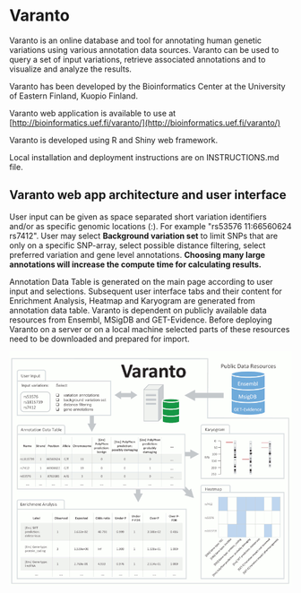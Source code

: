 # Varanto

Varanto is an online database and tool for annotating human genetic variations using various annotation data sources. Varanto can be used to query a set of input variations, retrieve associated annotations and to visualize and analyze the results.

Varanto has been developed by the Bioinformatics Center at the University of Eastern Finland, Kuopio Finland.

Varanto web application is available to use at [http://bioinformatics.uef.fi/varanto/](http://bioinformatics.uef.fi/varanto/)

Varanto is developed using R and Shiny web framework.

Local installation and deployment instructions are on INSTRUCTIONS.md file.

## Varanto web app architecture and user interface

User input can be given as space separated short variation identifiers and/or as specific genomic locations (<chromosome>:<start position>). For example "rs53576 11:66560624 rs7412". User may select **Background variation set** to limit SNPs that are only on a specific SNP-array, select possible distance filtering, select preferred variation and gene level annotations. **Choosing many large annotations will increase the compute time for calculating results.**

Annotation Data Table is generated on the main page according to user input and selections. Subsequent user interface tabs and their content for Enrichment Analysis, Heatmap and Karyogram are generated from annotation data table. Varanto is dependent on publicly available data resources from Ensembl, MSigDB and GET-Evidence. Before deploying Varanto on a server or on a local machine selected parts of these resources need to be downloaded and prepared for import.

![Varanto web app architecture and user interface](/documents/varanto_architecture_900x747.png)
